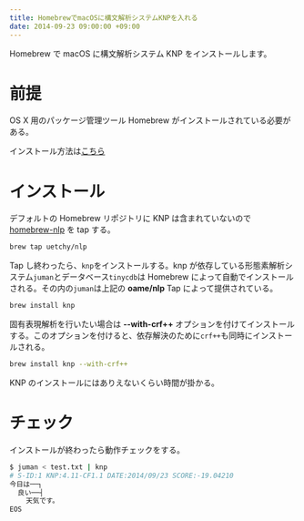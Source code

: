 ```yaml
---
title: HomebrewでmacOSに構文解析システムKNPを入れる
date: 2014-09-23 09:00:00 +09:00
---
```


Homebrew で macOS に構文解析システム KNP をインストールします。

# 前提

OS X 用のパッケージ管理ツール Homebrew がインストールされている必要がある。

インストール方法は[こちら](http://www.engineyard.co.jp/blog/2012/homebrew-os-xs-missing-package-manager/)

# インストール

デフォルトの Homebrew リポジトリに KNP は含まれていないので [homebrew-nlp](https://github.com/uetchy/homebrew-nlp) を tap する。

```bash
brew tap uetchy/nlp
```

Tap し終わったら、`knp`をインストールする。knp が依存している形態素解析システム`juman`とデータベース`tinycdb`は Homebrew によって自動でインストールされる。その内の`juman`は上記の **oame/nlp** Tap によって提供されている。

```bash
brew install knp
```

固有表現解析を行いたい場合は **--with-crf++** オプションを付けてインストールする。このオプションを付けると、依存解決のために`crf++`も同時にインストールされる。

```bash
brew install knp --with-crf++
```

KNP のインストールにはありえないくらい時間が掛かる。

# チェック

インストールが終わったら動作チェックをする。

```bash
$ juman < test.txt | knp
# S-ID:1 KNP:4.11-CF1.1 DATE:2014/09/23 SCORE:-19.04210
今日は──┐
  良い──┤
    天気です。
EOS
```
